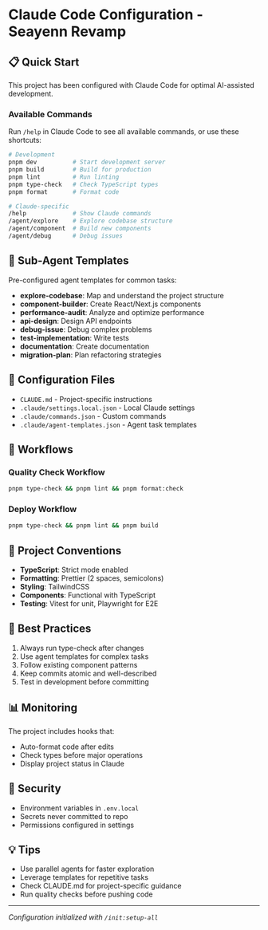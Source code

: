 # Claude Code Configuration - Seayenn Revamp

## 📋 Quick Start

This project has been configured with Claude Code for optimal AI-assisted development.

### Available Commands

Run `/help` in Claude Code to see all available commands, or use these shortcuts:

```bash
# Development
pnpm dev          # Start development server
pnpm build        # Build for production
pnpm lint         # Run linting
pnpm type-check   # Check TypeScript types
pnpm format       # Format code

# Claude-specific
/help             # Show Claude commands
/agent/explore    # Explore codebase structure
/agent/component  # Build new components
/agent/debug      # Debug issues
```

## 🤖 Sub-Agent Templates

Pre-configured agent templates for common tasks:

- **explore-codebase**: Map and understand the project structure
- **component-builder**: Create React/Next.js components
- **performance-audit**: Analyze and optimize performance
- **api-design**: Design API endpoints
- **debug-issue**: Debug complex problems
- **test-implementation**: Write tests
- **documentation**: Create documentation
- **migration-plan**: Plan refactoring strategies

## 🔧 Configuration Files

- `CLAUDE.md` - Project-specific instructions
- `.claude/settings.local.json` - Local Claude settings
- `.claude/commands.json` - Custom commands
- `.claude/agent-templates.json` - Agent task templates

## 🚀 Workflows

### Quality Check Workflow
```bash
pnpm type-check && pnpm lint && pnpm format:check
```

### Deploy Workflow
```bash
pnpm type-check && pnpm lint && pnpm build
```

## 📝 Project Conventions

- **TypeScript**: Strict mode enabled
- **Formatting**: Prettier (2 spaces, semicolons)
- **Styling**: TailwindCSS
- **Components**: Functional with TypeScript
- **Testing**: Vitest for unit, Playwright for E2E

## 🎯 Best Practices

1. Always run type-check after changes
2. Use agent templates for complex tasks
3. Follow existing component patterns
4. Keep commits atomic and well-described
5. Test in development before committing

## 📊 Monitoring

The project includes hooks that:
- Auto-format code after edits
- Check types before major operations
- Display project status in Claude

## 🔐 Security

- Environment variables in `.env.local`
- Secrets never committed to repo
- Permissions configured in settings

## 💡 Tips

- Use parallel agents for faster exploration
- Leverage templates for repetitive tasks
- Check CLAUDE.md for project-specific guidance
- Run quality checks before pushing code

---

*Configuration initialized with `/init:setup-all`*